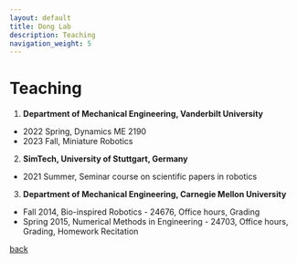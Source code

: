 ```yaml
---
layout: default
title: Dong Lab
description: Teaching
navigation_weight: 5
---
```


# Teaching

1. **Department of Mechanical Engineering, Vanderbilt University**
* 2022 Spring, Dynamics ME 2190
* 2023 Fall, Miniature Robotics 

2. **SimTech, University of Stuttgart, Germany**
* 2021 Summer, Seminar course on scientific papers in robotics

3. **Department of Mechanical Engineering, Carnegie Mellon University**
* Fall 2014, Bio-inspired Robotics - 24676, Office hours, Grading
* Spring 2015, Numerical Methods in Engineering - 24703, Office hours, Grading, Homework Recitation



[back](./)


